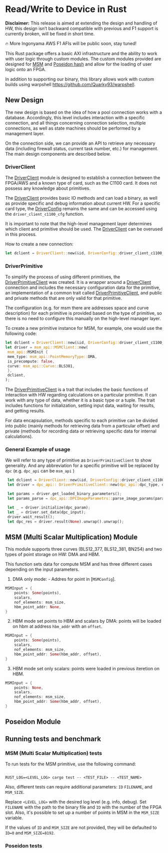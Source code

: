# Read/Write to Device in Rust

**Disclaimer:** This release is aimed at extending the design and handling of HW, this design isn’t backward compatible with previous and F1 support is currently broken, will be fixed in short time.

:fire: More Ingonyama AWS F1 AFIs will be public soon, stay tuned!

This Rust package offers a basic AXI infrastructure and the ability to work with user logic through custom modules.
The custom modules provided are designed for [MSM](src/ingo_msm) and [Poseidon hash](src/ingo_hash) and allow for the loading of user logic onto an FPGA.

In addition to supporting our binary, this library allows work with custom builds using warpshell https://github.com/Quarky93/warpshell.

## New Design

The new design is based on the idea of how a pool connection works with a database. Accordingly, this level includes interaction with a specific connection, and all things concerning connection selection, multiple connections, as well as state machines should be performed by a management layer.

On the connection side, we can provide an API to retrieve any necessary data (including firewall status, current task number, etc.) for management. The main design components are described below.

### DriverClient

The [DriverClient](src/driver_client/) module is designed to establish a connection between the FPGA/AWS and a known type of card, such as the C1100 card. It does not possess any knowledge about primitives.

The [DriverClient](src/driver_client/) provides basic IO methods and can load a binary, as well as provide specific and debug information about current HW. For a specific card type, the [DriverConfig](src/driver_client/dclient.rs) remains the same and can be accessed using the `driver_client_c1100_cfg` function.

It is important to note that the high-level management layer determines which client and primitive should be used. The [DriverClient](src/driver_client/) can be overused in this process.

How to create a new connection:

```rust
let dclient = DriverClient::new(&id, DriverConfig::driver_client_c1100_cfg());
```

### DriverPrimitive

To simplify the process of using different primitives, the [DriverPrimitiveClient](src/driver_client/) was created. It is a wrapper around a [DriverClient](src/driver_client/) connection and includes the necessary configuration data for the primitive, an implementation of a common trait called [DriverPrimitiveClient](src/driver_client/), and public and private methods that are only valid for that primitive.

The configuration (e.g. for msm there are addresses space and curve description) for each primitive is provided based on the type of primitive, so there is no need to configure this manually on the high-level manager layer.

To create a new primitive instance for MSM, for example, one would use the following code:

```rust
let dclient = DriverClient::new(&id, DriverConfig::driver_client_c1100_cfg());
let driver = msm_api::MSMClient::new(
 msm_api::MSMInit {
 mem_type: msm_api::PointMemoryType::DMA,
 is_precompute: false,
 curve: msm_api::Curve::BLS381,
 },
 dclient,
);
```

The [DriverPrimitiveClient](src/driver_client/) is a trait that includes the basic functions of interaction with HW regarding calculations on a particular primitive. It can work with any type of data, whether it is a basic type or a tuple. The trait includes functions for initialization, setting input data, waiting for results, and getting results.

For data encapsulation, methods specific to each primitive can be divided into public (mainly methods for retrieving data from a particular offset) and private (methods for recording data or retrieving specific data for internal calculations).

### General Example of usage

We will refer to any type of primitive as `DriverPrimitiveClient` to show generality. And any abbreviation for a specific primitive will be replaced by `dpc` (e.g. `dpc_api` can be `msm_api` )

```rust
 let dclient = DriverClient::new(&id, DriverConfig::driver_client_c1100_cfg());
 let driver = dpc_api:: DriverPrimitiveClient::new(dpc_api::dpc_type, dclient);

 let params = driver.get_loaded_binary_parameters();
 let params_parse = dpc_api::DPCImageParametrs::parse_image_params(params[1]);

 let _ = driver.initialize(dpc_param);
 let _ = driver.set_data(dpc_input);
 driver.wait_result();
 let dpc_res = driver.result(None).unwrap().unwrap();
```

## MSM (Multi Scalar Multiplication) Module

This module supports three curves (BLS12_377, BLS12_381, BN254) and two types of point storage on HW: DMA and HBM.

This function sets data for compute MSM and has three different cases depending on the input parameters.

1. DMA only mode: - Addres for point in [`MSMConfig`].

```rust
MSMInput = {
    points: Some(points),
    scalars,
    nof_elements: msm_size,
    hbm_point_addr: None,
}
```

2. HBM mode set points to HBM and scalars by DMA: points will be loaded on hbm at address `hbm_addr` with an `offset`.

```rust
MSMInput = {
    points: Some(points),
    scalars,
    nof_elements: msm_size,
    hbm_point_addr: Some(hbm_addr, offset),
}
```

3. HBM mode set only scalars: points were loaded in previous iteretion on HBM.

```rust
MSMInput = {
    points: None,
    scalars,
    nof_elements: msm_size,
    hbm_point_addr: Some(hbm_addr, offset),
}
```

## Poseidon Module

## Running tests and benchmark

### MSM (Multi Scalar Multiplication) tests

To run tests for the MSM primitive, use the following command:

```

RUST_LOG=<LEVEL_LOG> cargo test -- <TEST_FILE> -- <TEST_NAME>

```

Also, different tests can require additional parameters:
`ID` `FILENAME`, and `MSM_SIZE`.

Replace `<LEVEL_LOG>` with the desired log level (e.g. info, debug). Set `FILENAME` with the path to the binary
file and `ID` with the number of the FPGA slot.
Also, it's possible to set up a number of points in MSM in the `MSM_SIZE` variable.

If the values of `ID` and `MSM_SIZE` are not provided, they will be defaulted to `ID=0` and `MSM_SIZE=8192`.

### Poseidon tests

```

```
